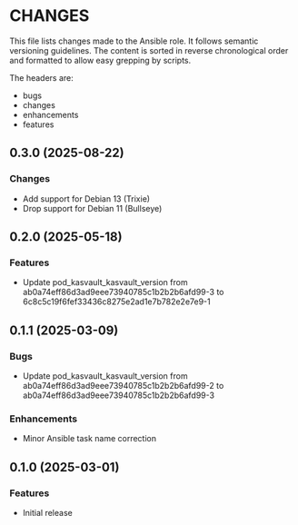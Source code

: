 # CHANGES

This file lists changes made to the Ansible role. It follows semantic versioning
guidelines. The content is sorted in reverse chronological order and formatted
to allow easy grepping by scripts.

The headers are:
- bugs
- changes
- enhancements
- features

## 0.3.0 (2025-08-22)

### Changes

- Add support for Debian 13 (Trixie)
- Drop support for Debian 11 (Bullseye)

## 0.2.0 (2025-05-18)

### Features

- Update pod_kasvault_kasvault_version from ab0a74eff86d3ad9eee73940785c1b2b2b6afd99-3 to 6c8c5c19f6fef33436c8275e2ad1e7b782e2e7e9-1

## 0.1.1 (2025-03-09)

### Bugs

- Update pod_kasvault_kasvault_version from ab0a74eff86d3ad9eee73940785c1b2b2b6afd99-2 to ab0a74eff86d3ad9eee73940785c1b2b2b6afd99-3

### Enhancements

- Minor Ansible task name correction

## 0.1.0 (2025-03-01)

### Features

- Initial release
